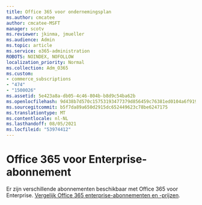 ```yaml
---
title: Office 365 voor ondernemingsplan
ms.author: cmcatee
author: cmcatee-MSFT
manager: scotv
ms.reviewer: jkinma, jmueller
ms.audience: Admin
ms.topic: article
ms.service: o365-administration
ROBOTS: NOINDEX, NOFOLLOW
localization_priority: Normal
ms.collection: Adm_O365
ms.custom:
- commerce_subscriptions
- "474"
- "1500026"
ms.assetid: 5e423a8a-db05-4c46-804b-b8d9c54ba62b
ms.openlocfilehash: 9d438b7d570c15753193477379d856459c76381ed0104a6f919d5b46e06dcadf
ms.sourcegitcommit: b5f7da89a650d2915dc652449623c78be6247175
ms.translationtype: MT
ms.contentlocale: nl-NL
ms.lasthandoff: 08/05/2021
ms.locfileid: "53974412"
---
```

# <a name="office-365-for-enterprise-plan"></a>Office 365 voor Enterprise-abonnement

Er zijn verschillende abonnementen beschikbaar met Office 365 voor Enterprise. [Vergelijk Office 365 enterprise-abonnementen en -prijzen](https://products.office.com/business/compare-more-office-365-for-business-plans).  